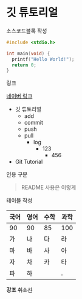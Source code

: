# 깃 튜토리얼
소스코드블록 작성
```c
#include <stdio.h>

int main(void) {
  printf("Hello World!");
  return 0;
}
```

링크

[네이버 링크](www.naver.com)

* 깃 튜토리얼
  * add
  * commit
  * push
  * pull
    * log
      * 123
        * 456
* Git Tutorial

인용 구문
> README 사용은 이렇게

테이블 작성

국어|영어|수학|과학
---|---|---|---
90|90|85|100
가|나|다|라
마|바|사|아
자|차|카|타
파|하||.

**강조** ~~취소선~~

